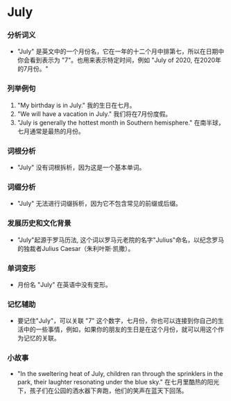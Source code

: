 # July

### 分析词义

  

*   "July" 是英文中的一个月份名，它在一年的十二个月中排第七，所以在日期中你会看到表示为 "7"。也用来表示特定时间，例如 "July of 2020, 在2020年的7月份。"

  

### 列举例句

  

1.  "My birthday is in July." 我的生日在七月。
2.  "We will have a vacation in July." 我们将在7月份度假。
3.  "July is generally the hottest month in Southern hemisphere." 在南半球，七月通常是最热的月份。

  

### 词根分析

  

*   "July" 没有词根拆析，因为这是一个基本单词。

  

### 词缀分析

  

*   "July" 无法进行词缀拆析，因为它不包含常见的前缀或后缀。

  

### 发展历史和文化背景

  

*   "July"起源于罗马历法, 这个词以罗马元老院的名字"Julius"命名，以纪念罗马的独裁者Julius Caesar（朱利叶斯·凯撒）。

  

### 单词变形

  

*   月份名 "July" 在英语中没有变形。

  

### 记忆辅助

  

*   要记住"July"，可以关联 "7" 这个数字，七月份，你也可以连接到你自己的生活中的一些事情，例如，如果你的朋友的生日是在这个月份，就可以用这个作为记忆的关联。

  

### 小故事

  

*   "In the sweltering heat of July, children ran through the sprinklers in the park, their laughter resonating under the blue sky." 在七月里酷热的阳光下，孩子们在公园的洒水器下奔跑，他们的笑声在蓝天下回荡。
